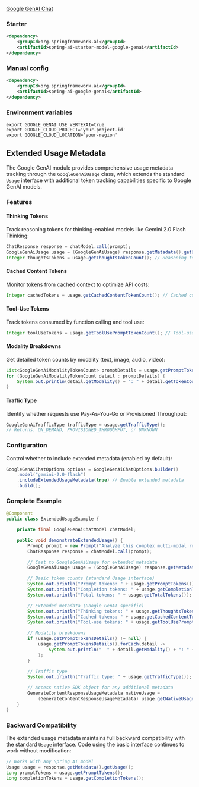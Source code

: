 [Google GenAI Chat](https://docs.spring.io/spring-ai/reference/api/chat/google-genai-chat.html)

### Starter
```xml
<dependency>
    <groupId>org.springframework.ai</groupId>
    <artifactId>spring-ai-starter-model-google-genai</artifactId>
</dependency>
```

### Manual config
```xml
<dependency>
    <groupId>org.springframework.ai</groupId>
    <artifactId>spring-ai-google-genai</artifactId>
</dependency>
```

### Environment variables
```shell
export GOOGLE_GENAI_USE_VERTEXAI=true
export GOOGLE_CLOUD_PROJECT='your-project-id'
export GOOGLE_CLOUD_LOCATION='your-region'
```

## Extended Usage Metadata

The Google GenAI module provides comprehensive usage metadata tracking through the `GoogleGenAiUsage` class, which extends the standard `Usage` interface with additional token tracking capabilities specific to Google GenAI models.

### Features

#### Thinking Tokens
Track reasoning tokens for thinking-enabled models like Gemini 2.0 Flash Thinking:
```java
ChatResponse response = chatModel.call(prompt);
GoogleGenAiUsage usage = (GoogleGenAiUsage) response.getMetadata().getUsage();
Integer thoughtsTokens = usage.getThoughtsTokenCount(); // Reasoning tokens
```

#### Cached Content Tokens
Monitor tokens from cached context to optimize API costs:
```java
Integer cachedTokens = usage.getCachedContentTokenCount(); // Cached context tokens
```

#### Tool-Use Tokens
Track tokens consumed by function calling and tool use:
```java
Integer toolUseTokens = usage.getToolUsePromptTokenCount(); // Tool-use tokens
```

#### Modality Breakdowns
Get detailed token counts by modality (text, image, audio, video):
```java
List<GoogleGenAiModalityTokenCount> promptDetails = usage.getPromptTokensDetails();
for (GoogleGenAiModalityTokenCount detail : promptDetails) {
    System.out.println(detail.getModality() + ": " + detail.getTokenCount());
}
```

#### Traffic Type
Identify whether requests use Pay-As-You-Go or Provisioned Throughput:
```java
GoogleGenAiTrafficType trafficType = usage.getTrafficType();
// Returns: ON_DEMAND, PROVISIONED_THROUGHPUT, or UNKNOWN
```

### Configuration

Control whether to include extended metadata (enabled by default):
```java
GoogleGenAiChatOptions options = GoogleGenAiChatOptions.builder()
    .model("gemini-2.0-flash")
    .includeExtendedUsageMetadata(true) // Enable extended metadata
    .build();
```

### Complete Example

```java
@Component
public class ExtendedUsageExample {

    private final GoogleGenAiChatModel chatModel;

    public void demonstrateExtendedUsage() {
        Prompt prompt = new Prompt("Analyze this complex multi-modal request");
        ChatResponse response = chatModel.call(prompt);

        // Cast to GoogleGenAiUsage for extended metadata
        GoogleGenAiUsage usage = (GoogleGenAiUsage) response.getMetadata().getUsage();

        // Basic token counts (standard Usage interface)
        System.out.println("Prompt tokens: " + usage.getPromptTokens());
        System.out.println("Completion tokens: " + usage.getCompletionTokens());
        System.out.println("Total tokens: " + usage.getTotalTokens());

        // Extended metadata (Google GenAI specific)
        System.out.println("Thinking tokens: " + usage.getThoughtsTokenCount());
        System.out.println("Cached tokens: " + usage.getCachedContentTokenCount());
        System.out.println("Tool-use tokens: " + usage.getToolUsePromptTokenCount());

        // Modality breakdowns
        if (usage.getPromptTokensDetails() != null) {
            usage.getPromptTokensDetails().forEach(detail ->
                System.out.println("  " + detail.getModality() + ": " + detail.getTokenCount())
            );
        }

        // Traffic type
        System.out.println("Traffic type: " + usage.getTrafficType());

        // Access native SDK object for any additional metadata
        GenerateContentResponseUsageMetadata nativeUsage =
            (GenerateContentResponseUsageMetadata) usage.getNativeUsage();
    }
}
```

### Backward Compatibility

The extended usage metadata maintains full backward compatibility with the standard `Usage` interface. Code using the basic interface continues to work without modification:

```java
// Works with any Spring AI model
Usage usage = response.getMetadata().getUsage();
Long promptTokens = usage.getPromptTokens();
Long completionTokens = usage.getCompletionTokens();
```